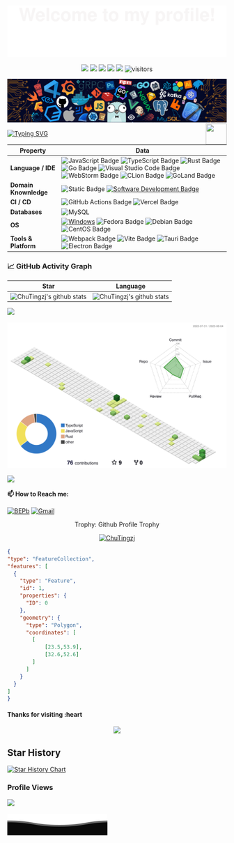 ![](assets/Bottom_up.svg)

<!--   my-icons -->
<p align="center">
    <a href="https://github.com/ChuTingzj/ChuTingzj"><img src="https://img.shields.io/badge/status-updating-brightgreen.svg"></a>
    <a href="https://github.com/microsoft/TypeScript"><img src="https://img.shields.io/badge/-typescript-black?logo=typescript"></a>
    <a href="https://github.com/ChuTingzj/ChuTingzj/graphs/contributors"><img src="https://img.shields.io/github/contributors/ChuTingzj/ChuTingzj?color=blue"></a>
    <a href="https://github.com/ChuTingzj/ChuTingzj"><img src="https://img.shields.io/github/stars/ChuTingzj/ChuTingzj.svg?logo=github"></a>
    <a href="https://github.com/ChuTingzj/ChuTingzj/network/members"><img src="https://img.shields.io/github/forks/ChuTingzj/ChuTingzj.svg?color=blue&logo=github"></a>
    <img src="https://visitor-badge.laobi.icu/badge?page_id=ChuTingzj.ChuTingzj" alt="visitors"/>
</p>

<!--   my-header-img -->
![](./src/header_.png)
<a href="https://www.python.org/"><img src="https://upload.wikimedia.org/wikipedia/commons/3/3b/Javascript_Logo.png" align="right" height="48" width="48" ></a>

<!--   my-ticker -->
[![Typing SVG](https://readme-typing-svg.herokuapp.com?color=%2336BCF7&center=true&vCenter=true&width=600&lines=Hi+there+👋,+I+am+Zhang+Jing;+Welcome+to+My+Profile!;Over+4+years+of+programming+experience;Always+learning+new+things+;FrontEnd+Vue+React+Solid+Sevelte;BackEnd+Rust+Docker+Nodejs)](https://git.io/typing-svg)

<!--   my-kaggle     
### My achievements on [kaggle](https://www.kaggle.com/andrej0marinchenko):

![competition_light](https://road-to-kaggle-grandmaster.vercel.app/api/badges/andrej0marinchenko/competition/light)
![dataset](https://road-to-kaggle-grandmaster.vercel.app/api/badges/andrej0marinchenko/dataset/light)
![notebook](https://road-to-kaggle-grandmaster.vercel.app/api/badges/andrej0marinchenko/notebook/light)
![discussion](https://road-to-kaggle-grandmaster.vercel.app/api/badges/andrej0marinchenko/discussion/light)
-->

<!--   my-skils -->

| Property                                        | Data                                                                                                                                                                                                                                                                                                                                                                                                                                                                                                                                                                                                                                                                                                                                                                                                                                                                                                                                                                                                                                                                                                                                                                                                                                                                                                                                                                                                                                                                                                                                                                                                                                                                                                                                                                                                            |
|-------------------------------------------------|-----------------------------------------------------------------------------------------------------------------------------------------------------------------------------------------------------------------------------------------------------------------------------------------------------------------------------------------------------------------------------------------------------------------------------------------------------------------------------------------------------------------------------------------------------------------------------------------------------------------------------------------------------------------------------------------------------------------------------------------------------------------------------------------------------------------------------------------------------------------------------------------------------------------------------------------------------------------------------------------------------------------------------------------------------------------------------------------------------------------------------------------------------------------------------------------------------------------------------------------------------------------------------------------------------------------------------------------------------------------------------------------------------------------------------------------------------------------------------------------------------------------------------------------------------------------------------------------------------------------------------------------------------------------------------------------------------------------------------------------------------------------------------------------------------------------|
| **Language / IDE**                              | ![JavaScript Badge](https://img.shields.io/badge/JavaScript-F7DF1E?logo=javascript&logoColor=000&style=flat) ![TypeScript Badge](https://img.shields.io/badge/TypeScript-3178C6?logo=typescript&logoColor=fff&style=flat) ![Rust Badge](https://img.shields.io/badge/Rust-000?logo=rust&logoColor=fff&style=flat) ![Go Badge](https://img.shields.io/badge/Go-00ADD8?logo=go&logoColor=fff&style=flat) ![Visual Studio Code Badge](https://img.shields.io/badge/Visual%20Studio%20Code-007ACC?logo=visualstudiocode&logoColor=fff&style=flat) ![WebStorm Badge](https://img.shields.io/badge/-WebStorm-3776AB?style=flat&logo=WebStorm&logoColor=white) ![CLion Badge](https://img.shields.io/badge/CLion-000?logo=clion&logoColor=fff&style=flat) ![GoLand Badge](https://img.shields.io/badge/GoLand-000?logo=goland&logoColor=fff&style=flat)                                                                                                                                                                                                                                                                                                                                                                                                                                                                                                                                                                                                                                                                                                                                                                                                                                                                                                                                                                                                                                                                                                                                                                                                                                                                                                                                                                                                                                                                                               |
| **Domain Knownledge**                           | ![Static Badge](https://img.shields.io/badge/Front_End-yellow)  [![Software Development Badge](https://img.shields.io/badge/-Software%20Development-FF6600?style=flat&logoColor=white)](https://github.com/search?q=user%3ABEPb&type=Repositories)                                                                                                                                                                                                                                                                                                                                                                                                                                                                                                                                                                                                                                                                                                                                                                                                                                                                                                                                                                                                                                                                                      |
| **CI / CD**                                     | ![GitHub Actions Badge](https://img.shields.io/badge/GitHub%20Actions-2088FF?logo=githubactions&logoColor=fff&style=flat) ![Vercel Badge](https://img.shields.io/badge/Vercel-000?logo=vercel&logoColor=fff&style=flat)                                                                                                                                                                                                                                                                                                                                                                                                                                                                                                                                                                                                                                                                                                                                                                                                                                                                                                                                                                                                                                                                                                                                                                                                                                                                                                                                                                                       |
| **Databases**                                   | <img alt="MySQL" src="https://camo.githubusercontent.com/e863bc79abf7a53150665ce9eb1a93f4fb6183af46bc3fb345ee5562736eb23c/68747470733a2f2f696d672e736869656c64732e696f2f62616467652f4d7953514c2d2532333030662e7376673f6c6f676f3d6d7973716c266c6f676f436f6c6f723d7768697465" data-canonical-src="https://img.shields.io/badge/MySQL-%2300f.svg?logo=mysql&amp;logoColor=white" style="max-width: 100%;">                                                                                                                                                                                                                                                                                                                                                                                                                                                                                                                                                                                                                                                                                                                                                                                                                                                                                                                                              |
| **OS**                                          | <a target="_blank" rel="noopener noreferrer" href="https://camo.githubusercontent.com/b44114213a5a462903bd69611bb6846f1dc41fe6f3230bd37c67c3d4eb65f08c/68747470733a2f2f696d672e736869656c64732e696f2f62616467652f2d57696e646f77732d626c61636b3f7374796c653d666c61742d737175617265266c6f676f3d77696e646f7773266c6f676f436f6c6f723d626c7565"><img src="https://camo.githubusercontent.com/b44114213a5a462903bd69611bb6846f1dc41fe6f3230bd37c67c3d4eb65f08c/68747470733a2f2f696d672e736869656c64732e696f2f62616467652f2d57696e646f77732d626c61636b3f7374796c653d666c61742d737175617265266c6f676f3d77696e646f7773266c6f676f436f6c6f723d626c7565" alt="Windows" data-canonical-src="https://img.shields.io/badge/-Windows-black?style=flat-square&amp;logo=windows&amp;logoColor=blue" style="max-width: 100%;"></a> ![Fedora Badge](https://img.shields.io/badge/Fedora-51A2DA?logo=fedora&logoColor=fff&style=flat) ![Debian Badge](https://img.shields.io/badge/Debian-A81D33?logo=debian&logoColor=fff&style=flat) ![CentOS Badge](https://img.shields.io/badge/CentOS-262577?logo=centos&logoColor=fff&style=flat)                                                                                                                                                                                                                                                                          |
| **Tools & Platform**                            | ![Webpack Badge](https://img.shields.io/badge/Webpack-8DD6F9?logo=webpack&logoColor=000&style=flat) ![Vite Badge](https://img.shields.io/badge/Vite-646CFF?logo=vite&logoColor=fff&style=flat) ![Tauri Badge](https://img.shields.io/badge/Tauri-FFC131?logo=tauri&logoColor=000&style=flat) ![Electron Badge](https://img.shields.io/badge/Electron-47848F?logo=electron&logoColor=fff&style=flat)

<!--   GitHub stats graph -->
### 📈 GitHub Activity Graph

| Star                                                                                                                                       | Language                                                                                                                         |
|-----------------------------------------------------------------------------------------------------------------------------------------|---------------------------------------------------------------------------------------------------------------------------|
| ![ChuTingzj's github stats](https://github-readme-stats.vercel.app/api?username=ChuTingzj&show_icons=true&theme=radical&include_all_commits=true) | ![ChuTingzj's github stats](https://github-readme-stats.vercel.app/api/top-langs/?username=ChuTingzj&theme=radical&layout=compact) |

<img src="https://github-readme-streak-stats.herokuapp.com/?user=ChuTingzj"></img>

<!--   profile-green-animate -->
![](./profile-3d-contrib/profile-green-animate.svg)

<!--  2d history skills -->
<img src="https://cr-skills-chart-widget.azurewebsites.net/api/api?username=ChuTingzj" width="auto"></img>

**📫 How to Reach me:**
<p align="left">
<a href="https://instagram.com/zhangjing1024798?igshid=ZDc4ODBmNjlmNQ==" target="blank"><img align="center" src="https://raw.githubusercontent.com/BEPb/BEPb/master/assets/linkedin.svg" alt="BEPb" height="30" width="30" /></a>
<a href="javascript:alert('zhangjing1024798@gmail.com')" target="blank"><img align="center" src="https://raw.githubusercontent.com/BEPb/BEPb/master/assets/gmail.svg" alt="Gmail" height="30" width="30" /></a>
</p>

<div align="center">
<summary>Trophy: Github Profile Trophy</summary>
</div>

<p align="center">
<a href="https://github.com/ryo-ma/github-profile-trophy"><img src="https://github-profile-trophy.vercel.app/?username=ChuTingzj" alt="ChuTingzj" /></a>
</p>

 ```geojson
{
 "type": "FeatureCollection",
 "features": [
   {
     "type": "Feature",
     "id": 1,
     "properties": {
       "ID": 0
     },
     "geometry": {
       "type": "Polygon",
       "coordinates": [
         [
             [23.5,53.9],
             [32.6,52.6]
         ]
       ]
     }
   }
 ]
}
```

#### Thanks for visiting :heart

<p align="center">
<img src="https://profile-counter.glitch.me/ChuTingzj/count.svg">  

## Star History

[![Star History Chart](https://api.star-history.com/svg?repos=ChuTingzj/GD-FE&type=Date)](https://star-history.com/#ChuTingzj/GD-FE&Date)

### Profile Views

![](https://count.getloli.com/get/@ChuTingzj.github.readme)
</br>

</p>

![](assets/Bottom_down.svg)

